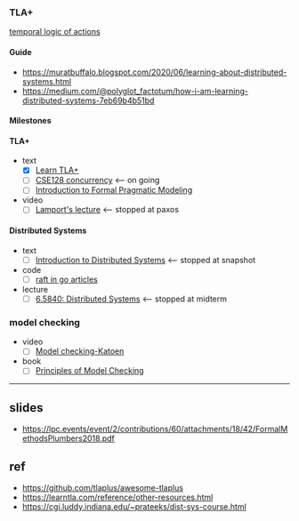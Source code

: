 ### TLA+ 
[temporal logic of actions 
](https://www.microsoft.com/en-us/research/uploads/prod/1991/12/The-Temporal-Logic-of-Actions-Current.pdf)

#### Guide 
- https://muratbuffalo.blogspot.com/2020/06/learning-about-distributed-systems.html
- https://medium.com/@polyglot_factotum/how-i-am-learning-distributed-systems-7eb69b4b51bd

#### Milestones

#### TLA+ 
- text
  - [x] [Learn TLA+](https://learntla.com/index.html)
  - [ ] [CSE128 concurrency](https://cseweb.ucsd.edu/classes/sp05/cse128/)  <-- on going
  - [ ] [Introduction to Formal Pragmatic Modeling](https://elliotswart.github.io/pragmaticformalmodeling/)

- video
  - [ ] [Lamport's lecture](https://lamport.azurewebsites.net/video/videos.html) <-- stopped at paxos

#### Distributed Systems

- text
  - [ ] [Introduction to Distributed Systems](https://cse.buffalo.edu/~demirbas/CSE586/book.pdf) <-- stopped at snapshot
  
- code
  - [ ] [raft in go articles](https://github.com/eliben/raft?tab=readme-ov-file)
 
- lecture
  - [ ] [6.5840: Distributed Systems](https://pdos.csail.mit.edu/6.824/schedule.html) <-- stopped at midterm

### model checking
- video
  - [ ] [Model checking-Katoen](https://youtube.com/playlist?list=PLwabKnOFhE38C0o6z_bhlF_uOUlblDTjh&si=1l_0QCvlkpy6wIwT)

- book
   - [ ] [Principles of Model Checking](https://en.wikipedia.org/wiki/Principles_of_Model_Checking)

---

## slides
- https://lpc.events/event/2/contributions/60/attachments/18/42/FormalMethodsPlumbers2018.pdf

## ref

- https://github.com/tlaplus/awesome-tlaplus
- https://learntla.com/reference/other-resources.html
- https://cgi.luddy.indiana.edu/~prateeks/dist-sys-course.html
